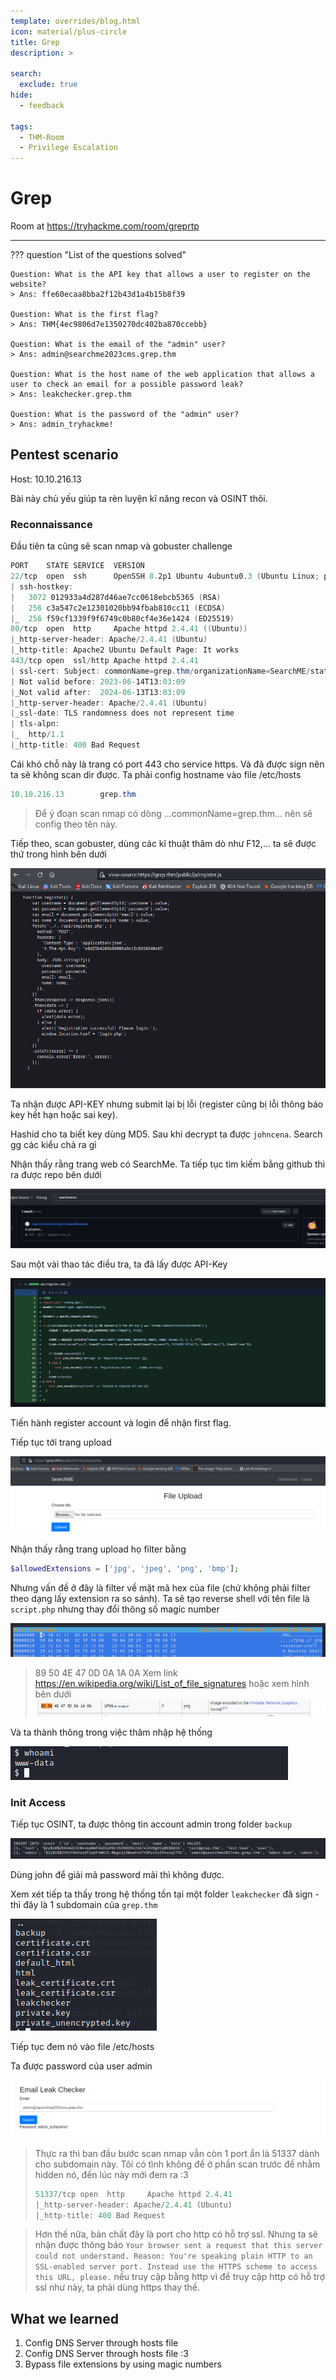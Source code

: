 ```yaml
---
template: overrides/blog.html
icon: material/plus-circle
title: Grep
description: >
  
search:
  exclude: true
hide:
  - feedback

tags:
  - THM-Room 
  - Privilege Escalation
---
```


# __Grep__

Room at https://tryhackme.com/room/greprtp

---

??? question "List of the questions solved"

    Question: What is the API key that allows a user to register on the website?
    > Ans: ffe60ecaa8bba2f12b43d1a4b15b8f39

    Question: What is the first flag?
    > Ans: THM{4ec9806d7e1350270dc402ba870ccebb}

    Question: What is the email of the "admin" user?
    > Ans: admin@searchme2023cms.grep.thm

    Question: What is the host name of the web application that allows a user to check an email for a possible password leak?
    > Ans: leakchecker.grep.thm

    Question: What is the password of the "admin" user?
    > Ans: admin_tryhackme!

## __Pentest scenario__

Host: 10.10.216.13

Bài này chủ yếu giúp ta rèn luyện kĩ năng recon và OSINT thôi.

### __Reconnaissance__

Đầu tiên ta cũng sẽ scan nmap và gobuster challenge

```ps1 title="Nmap"
PORT    STATE SERVICE  VERSION
22/tcp  open  ssh      OpenSSH 8.2p1 Ubuntu 4ubuntu0.3 (Ubuntu Linux; protocol 2.0)
| ssh-hostkey: 
|   3072 012933a4d287d46ae7cc0618ebcb5365 (RSA)
|   256 c3a547c2e12301020bb94fbab810cc11 (ECDSA)
|_  256 f59cf1339f9f6749c0b80cf4e36e1424 (ED25519)
80/tcp  open  http     Apache httpd 2.4.41 ((Ubuntu))
|_http-server-header: Apache/2.4.41 (Ubuntu)
|_http-title: Apache2 Ubuntu Default Page: It works
443/tcp open  ssl/http Apache httpd 2.4.41
| ssl-cert: Subject: commonName=grep.thm/organizationName=SearchME/stateOrProvinceName=Some-State/countryName=US
| Not valid before: 2023-06-14T13:03:09
|_Not valid after:  2024-06-13T13:03:09
|_http-server-header: Apache/2.4.41 (Ubuntu)
|_ssl-date: TLS randomness does not represent time
| tls-alpn: 
|_  http/1.1
|_http-title: 400 Bad Request
```

Cái khó chỗ này là trang có port 443 cho service https. Và đã được sign nên ta sẽ không scan dir được. Ta phải config hostname vào file /etc/hosts

```ps1 title="/etc/hosts"
10.10.216.13        grep.thm
```

> Để ý đoạn scan nmap có dòng ...commonName=grep.thm... nên sẽ config theo tên này.

Tiếp theo, scan gobuster, dùng các kĩ thuật thăm dò như F12,... ta sẽ được thứ trong hình bên dưới

![](image.png)

Ta nhận được API-KEY nhưng submit lại bị lỗi (register cũng bị lỗi thông báo key hết hạn hoặc sai key). 

Hashid cho ta biết key dùng MD5. Sau khi decrypt ta được `johncena`. Search gg các kiểu chả ra gì

Nhận thấy rằng trang web có SearchMe. Ta tiếp tục tìm kiếm bằng github thì ra được repo bên dưới

![](image-1.png)

Sau một vài thao tác điều tra, ta đã lấy được API-Key

![](image-2.png)

Tiến hành register account và login để nhận first flag.

Tiếp tục tới trang upload

![](image-3.png)

Nhận thấy rằng trang upload họ filter bằng 

```php
$allowedExtensions = ['jpg', 'jpeg', 'png', 'bmp'];
```
Nhưng vấn đề ở đây là filter về mặt mã hex của file (chứ không phải filter theo dạng lấy extension ra so sánh). Ta sẽ tạo reverse shell với tên file là `script.php` nhưng thay đổi thông số magic number

![](image-4.png)

> 89 50 4E 47 0D 0A 1A 0A
> Xem link https://en.wikipedia.org/wiki/List_of_file_signatures hoặc xem hình bên dưới
> ![Magic number for png file](image-5.png)

Và ta thành thông trong việc thâm nhập hệ thống

![](image-6.png)

### __Init Access__

Tiếp tục OSINT, ta được thông tin account admin trong folder `backup`

![](image-7.png)

Dùng john để giải mã password mãi thì không được.

Xem xét tiếp ta thấy trong hệ thống tồn tại một folder `leakchecker` đã sign - thì đây là 1 subdomain của `grep.thm`

![](image-8.png)

Tiếp tục đem nó vào file /etc/hosts

Ta được password của user admin

![](image-10.png)

> Thực ra thì ban đầu bước scan nmap vẫn còn 1 port ẩn là 51337 dành cho subdomain này. Tôi có tình không để ở phần scan trước để nhằm hidden nó, đến lúc này mới đem ra :3
>
> ```ps1
> 51337/tcp open  http     Apache httpd 2.4.41
> |_http-server-header: Apache/2.4.41 (Ubuntu)
> |_http-title: 400 Bad Request
> ```

> Hơn thế nữa, bản chất đây là port cho http có hỗ trợ ssl. Nhưng ta sẽ nhận được thông báo `Your browser sent a request that this server could not understand. Reason: You're speaking plain HTTP to an SSL-enabled server port. Instead use the HTTPS scheme to access this URL, please.` nếu truy cập bằng http vì để truy cập http có hỗ trợ ssl như này, ta phải dùng https thay thế.

## __What we learned__

1. Config DNS Server through hosts file
2. Config DNS Server through hosts file :3
3. Bypass file extensions by using magic numbers